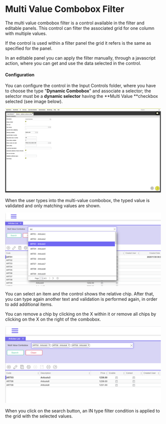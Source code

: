 # Multi Value Combobox Filter

The multi value combobox filter is a control available in the filter and editable panels. This control can filter the associated grid for one column with multiple values.

If the control is used within a filter panel the grid it refers is the same as specified for the panel.

In an editable panel you can apply the filter manually, through a javascript action, where you can get and use the data selected in the control.

#### Configuration

You can configure the control in the Input Controls folder, where you have to choose the type "**Dynamic Combobox**" and associate a selector; the selector must be a **dynamic selector** having the **Multi Value **checkbox selected (see image below).

![](<../../../.gitbook/assets/image (14).png>)

When the user types into the multi-value combobox, the typed value is validated and only matching values are shown.

![](<../../../.gitbook/assets/image (16).png>)

You can select an item and the control shows the relative chip. After that, you can type again another text and validation is performed again, in order to add additional items.

You can remove a chip by clicking on the X within it or remove all chips by clicking on the X on the right of the combobox.

![](<../../../.gitbook/assets/image (17).png>)

When you click on the search button, an IN type filter condition is applied to the grid with the selected values.
